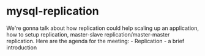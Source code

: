# mysql-replication
 We're gonna talk about how replication could help scaling up an application, how to setup replication, master-slave replication/master-master replication. Here are the agenda for the meeting: - Replication - a brief introduction               
